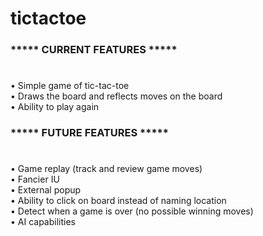 # tictactoe

### ***** CURRENT FEATURES *****
#
• Simple game of tic-tac-toe \
• Draws the board and reflects moves on the board \
• Ability to play again

### ***** FUTURE FEATURES *****
#
• Game replay (track and review game moves) \
• Fancier IU \
• External popup \
• Ability to click on board instead of naming location \
• Detect when a game is over (no possible winning moves) \
• AI capabilities
